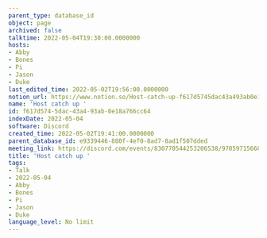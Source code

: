```yaml
---
parent_type: database_id
object: page
archived: false
talktime: 2022-05-04T19:30:00.0000000
hosts:
- Abby
- Bones
- Pi
- Jason
- Duke
last_edited_time: 2022-05-02T19:56:00.0000000
notion_url: https://www.notion.so/Host-catch-up-f617d5745dac43a493ab0e18a766cc64
name: 'Host catch up '
id: f617d574-5dac-43a4-93ab-0e18a766cc64
indexDate: 2022-05-04
software: Discord
created_time: 2022-05-02T19:41:00.0000000
parent_database_id: e9339446-880f-4ef0-8ad7-8ad1f507dded
meeting_link: https://discord.com/events/830770544253206538/970597156681568276
title: 'Host catch up '
tags:
- Talk
- 2022-05-04
- Abby
- Bones
- Pi
- Jason
- Duke
language_level: No limit
---
```





